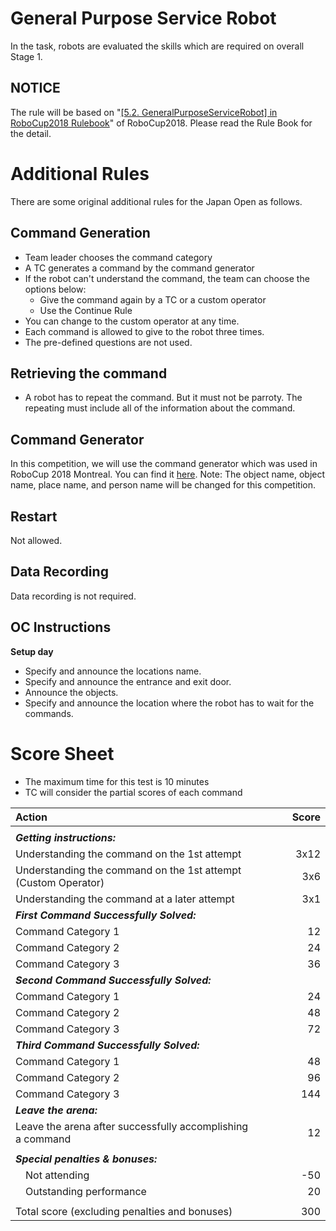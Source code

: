 # General Purpose Service Robot
In the task, robots are evaluated the skills which are required on overall Stage 1.

## NOTICE
The rule will be based on "[\[5.2. GeneralPurposeServiceRobot\] in RoboCup2018 Rulebook](https://athome.robocup.org/wp-content/uploads/2018/10/2018_rulebook.pdf)" of RoboCup2018. Please read the Rule Book for the detail.

# Additional Rules
There are some original additional rules for the Japan Open as follows.

## Command Generation
- Team leader chooses the command category
- A TC generates a command by the command generator
- If the robot can't understand the command, the team can choose the options below:
    - Give the command again by a TC or a custom operator
    - Use the Continue Rule
- You can change to the custom operator at any time.
- Each command is allowed to give to the robot three times.
- The pre-defined questions are not used.

## Retrieving the command
- A robot has to repeat the command. But it must not be parroty. The repeating must include all of the information about the command.

## Command Generator
In this competition, we will use the command generator which was used in RoboCup 2018 Montreal. You can find it [here](https://github.com/RoboCupAtHome/Montreal2018).
Note: The object name, object name, place name, and person name will be changed for this competition.

## Restart
Not allowed.

## Data Recording
Data recording is not required.

## OC Instructions
**Setup day**
- Specify and announce the locations name.
- Specify and announce the entrance and exit door.
- Announce the objects.
- Specify and announce the location where the robot has to wait for the commands.

# Score Sheet
- The maximum time for this test is 10 minutes
- TC will consider the partial scores of each command

|Action　　　　　　　　　　　　　　　|Score　　　|
|:-|-:|
|||
|***Getting instructions:***||
|    Understanding the command on the 1st attempt                    |3x12|
|    Understanding the command on the 1st attempt (Custom Operator)    |3x6|
|    Understanding the command at a later attempt                    |3x1|
|***First Command Successfully Solved:***||
|    Command Category 1                |12|
|    Command Category 2                |24|
|    Command Category 3                |36|
|***Second Command Successfully Solved:***||
|    Command Category 1                |24|
|    Command Category 2                |48|
|    Command Category 3                |72|
|***Third Command Successfully Solved:***||
|    Command Category 1                |48|
|    Command Category 2                |96|
|    Command Category 3                |144|
|***Leave the arena:***||
|    Leave the arena after successfully accomplishing a command    |12|
|||
|***Special penalties & bonuses:***    ||
|　Not attending                    |-50|
|　Outstanding performance        |20|
|||
|Total score (excluding penalties and bonuses)   |300|